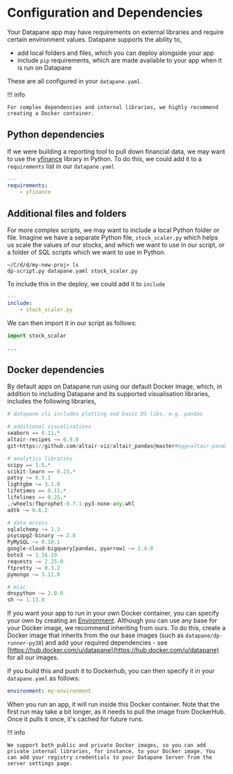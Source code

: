 # Configuration and Dependencies

Your Datapane app may have requirements on external libraries and require certain environment values. Datapane supports the ability to,

-   add local folders and files, which you can deploy alongside your app
-   include `pip` requirements, which are made available to your app when it is run on Datapane

These are all configured in your `datapane.yaml`.

!!! info

    For complex dependencies and internal libraries, we highly recommend creating a Docker container.

## Python dependencies

If we were building a reporting tool to pull down financial data, we may want to use the [yfinance](https://pypi.org/project/yfinance/) library in Python. To do this, we could add it to a `requirements` list in our `datapane.yaml`

```yaml title="datapane.yaml"
---
requirements:
    - yfinance
```

## Additional files and folders

For more complex scripts, we may want to include a local Python folder or file. Imagine we have a separate Python file, `stock_scaler.py` which helps us scale the values of our stocks, and which we want to use in our script, or a folder of SQL scripts which we want to use in Python.

```shell
~/C/d/d/my-new-proj> ls
dp-script.py datapane.yaml stock_scaler.py
```

To include this in the deploy, we could add it to `include`&#x20;

```yaml title="datapane.yaml"
---
include:
    - stock_scaler.py
```

We can then import it in our script as follows:&#x20;

```python title="dp_script.py"
import stock_scalar

...
```

## Docker dependencies

By default apps on Datapane run using our default Docker image, which, in addition to including Datapane and its supported visualisation libraries, includes the following libraries,

```python
# datapane cli includes plotting and basic DS libs, e.g. pandas

# additional visualisations
seaborn == 0.11.*
altair-recipes ~= 0.9.0
git+https://github.com/altair-viz/altair_pandas@master#egg=altair-pandas

# analytics libraries
scipy == 1.5.*
scikit-learn == 0.23.*
patsy ~= 0.5.1
lightgbm ~= 3.1.0
lifetimes == 0.11.*
lifelines == 0.25.*
./wheels/fbprophet-0.7.1-py3-none-any.whl
adtk ~= 0.6.2

# data access
sqlalchemy ~= 1.3
psycopg2-binary ~= 2.8
PyMySQL ~= 0.10.1
google-cloud-bigquery[pandas, pyarrow] ~= 2.4.0
boto3 ~= 1.16.19
requests ~= 2.25.0
ftpretty ~= 0.3.2
pymongo ~= 3.11.0

# misc
dnspython ~= 2.0.0
sh ~= 1.13.0
```

If you want your app to run in your own Docker container, you can specify your own by creating an [Environment](/tutorials/apps/variables). Although you can use any base for your Docker image, we recommend inheriting from ours. To do this, create a Docker image that inherits from the our base images (such as `datapane/dp-runner-py38`) and add your required dependencies - see [https://hub.docker.com/u/datapane](https://hub.docker.com/u/datapane) for all our images.

If you build this and push it to Dockerhub, you can then specify it in your `datapane.yaml` as follows:

```yaml
environment: my-environment
```

When you run an app, it will run inside this Docker container. Note that the first run may take a bit longer, as it needs to pull the image from DockerHub. Once it pulls it once, it's cached for future runs.

!!! info

    We support both public and private Docker images, so you can add private internal libraries, for instance, to your Docker image. You can add your registry credentials to your Datapane Server from the server settings page.
